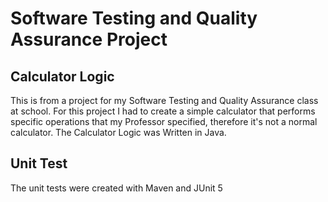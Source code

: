 # Software Testing and Quality Assurance Project

## Calculator Logic
This is from a project for my Software Testing and Quality Assurance class at school. For this project I had to create a simple calculator that performs specific operations that my Professor specified, therefore it's not a normal calculator. The Calculator Logic was Written in Java.
## Unit Test
The unit tests were created with Maven and JUnit 5
